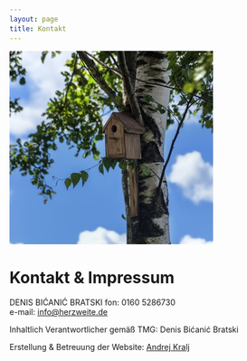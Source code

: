 ```yaml
---
layout: page
title: Kontakt
---
```

![Bild zu Beratung](/images/kontakt.jpg)
# Kontakt & Impressum
DENIS BIĆANIĆ BRATSKI
fon: 0160 5286730  
e-mail: <info@herzweite.de>


Inhaltlich Verantwortlicher gemäß TMG: Denis Bićanić Bratski

Erstellung & Betreuung der Website:  [Andrej Kralj](http://www.kralj.de/) 


